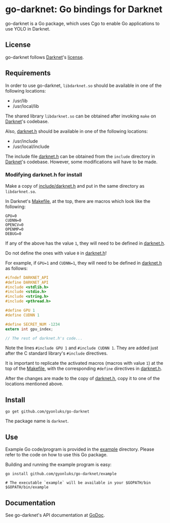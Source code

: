 # go-darknet: Go bindings for Darknet

go-darknet is a Go package, which uses Cgo to enable Go applications to use
YOLO in Darknet.

## License

go-darknet follows [Darknet]'s [license].

## Requirements

In order to use go-darknet, `libdarknet.so` should be available in one of
the following locations:

* /usr/lib
* /usr/local/lib

The shared library `libdarknet.so` can be obtained after invoking `make` on
[Darknet]'s codebase.

Also, [darknet.h] should be available in one of the following locations:

* /usr/include
* /usr/local/include

The include file [darknet.h] can be obtained from the `include` directory in
[Darknet]'s codebase. However, some modifications will have to be made.

### Modifying darknet.h for install

Make a copy of [include/darknet.h] and put in the same directory as
`libdarknet.so`.

In Darknet's [Makefile], at the top, there are macros which look like the
following:

```
GPU=0
CUDNN=0
OPENCV=0
OPENMP=0
DEBUG=0
```

If any of the above has the value `1`, they will need to be defined in
[darknet.h].

Do not define the ones with value `0` in [darknet.h]!

For example, if `GPU=1` and `CUDNN=1`, they will need to be defined in
[darknet.h] as follows:

```C
#ifndef DARKNET_API
#define DARKNET_API
#include <stdlib.h>
#include <stdio.h>
#include <string.h>
#include <pthread.h>

#define GPU 1
#define CUDNN 1

#define SECRET_NUM -1234
extern int gpu_index;

// The rest of darknet.h's code...
```

Note the lines `#include GPU 1` and `#include CUDNN 1`. They are added just
after the C standard library's `#include` directives.

It is important to replicate the activated macros (macros with value `1`)
at the top of the [Makefile], with the corresponding `#define` directives
in [darknet.h].

After the changes are made to the copy of [darknet.h], copy it to one of the
locations mentioned above.

## Install

```shell
go get github.com/gyonluks/go-darknet
```

The package name is `darknet`.

## Use

Example Go code/program is provided in the [example] directory. Please
refer to the code on how to use this Go package.

Building and running the example program is easy:

```shell
go install github.com/gyonluks/go-darknet/example

# The executable `example` will be available in your $GOPATH/bin
$GOPATH/bin/example
```

## Documentation

See go-darknet's API documentation at [GoDoc].



[Darknet]: https://github.com/pjreddie/darknet
[license]: https://github.com/pjreddie/darknet/blob/master/LICENSE
[darknet.h]: https://github.com/pjreddie/darknet/blob/master/include/darknet.h
[include/darknet.h]: https://github.com/pjreddie/darknet/blob/master/include/darknet.h
[Makefile]: https://github.com/pjreddie/darknet/blob/master/Makefile
[example]: /example
[GoDoc]: https://godoc.org/github.com/gyonluks/go-darknet
